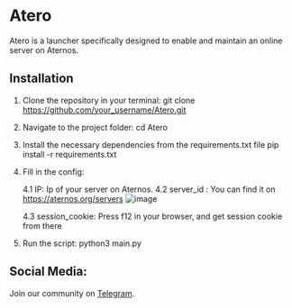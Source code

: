 # Atero

Atero is a launcher specifically designed to enable and maintain an online server on Aternos.

## Installation

1. Clone the repository in your terminal:
git clone https://github.com/your_username/Atero.git

2. Navigate to the project folder: 
cd Atero

3. Install the necessary dependencies from the requirements.txt file
pip install -r requirements.txt

4. Fill in the config:
   
      4.1 IP: Ip of your server on Aternos.
      4.2 server_id : You can find it on https://aternos.org/servers
        ![image](https://github.com/quickyyy/Atero/assets/53878872/63635140-78c2-42df-b9c9-4739a9b7a045)
   
      4.3 session_cookie: Press f12 in your browser, and get session cookie from there

6. Run the script: 
python3 main.py

## Social Media: 

Join our community on [Telegram](https://t.me/bredcookie).
